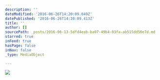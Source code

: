 ```yaml
---
description: ''
dateModified: '2016-06-26T14:20:09.049Z'
datePublished: '2016-06-26T14:20:09.413Z'
title: ''
author: []
sourcePath: _posts/2016-06-13-5dfd4eab-ba07-49b4-83fa-ab515dd56e7d.md
starred: true
inFeed: true
hasPage: false
inNav: false
_type: MediaObject

---
```

![](https://the-grid-user-content.s3-us-west-2.amazonaws.com/1c277a46-33a2-4173-ac55-832edbecab44.jpg)